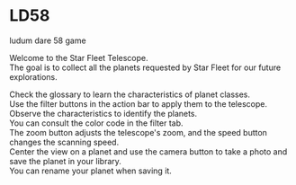 # LD58  
ludum dare 58 game  
  
Welcome to the Star Fleet Telescope.  
The goal is to collect all the planets requested by Star Fleet for our future explorations.  
  
Check the glossary to learn the characteristics of planet classes.  
Use the filter buttons in the action bar to apply them to the telescope. Observe the characteristics to identify the planets.  
You can consult the color code in the filter tab.  
The zoom button adjusts the telescope's zoom, and the speed button changes the scanning speed.  
Center the view on a planet and use the camera button to take a photo and save the planet in your library.  
You can rename your planet when saving it.  
